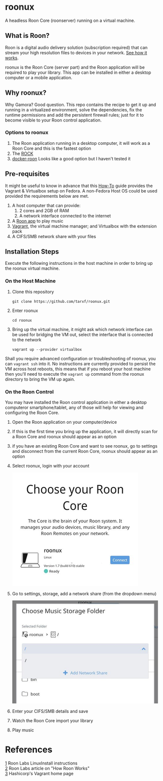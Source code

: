 # roonux
A headless Roon Core (roonserver) running on a virtual machine.

## What is Roon?

Roon is a digital audio delivery solution (subscription required) that can stream your high resolution files to devices in your network. [See how it works](https://roonlabs.com/howroonworks).

roonux is the Roon Core (server part) and the Roon application will be required to play your library. This app can be installed in either a desktop computer or a mobile application.

## Why roonux?

Why Gamora? Good question. This repo contains the recipe to get it up and running in a virtualized environment, solve the dependencies, fix the runtime permissions and add the persistent firewall rules; just for it to become visible to your Roon control application.

### Options to roonux

1. The Roon application running in a desktop computer, it will work as a Roon Core and this is the fastest option
1. The [ROCK](https://kb.roonlabs.com/ROCK:_Getting_Started)
1. [docker-roon](https://github.com/dubo-dubon-duponey/docker-roon) Looks like a good option but I haven't tested it

## Pre-requisites

It might be useful to know in advance that this [How-To](https://computingforgeeks.com/how-to-install-vagrant-and-virtualbox-on-fedora/) guide provides the Vagrant & Virtualbox setup on Fedora. A non-Fedora Host OS could be used provided the requirements below are met.

1. A host computer that can provide:
    1. 2 cores and 2GB of RAM
    1. A network interface connected to the internet
1. A [Roon app](https://roonlabs.com/downloads) to play music
1. [Vagrant](https://www.vagrantup.com/), the virtual machine manager; and Virtualbox with the extension pack
1. A CIFS/SMB network share with your files

## Installation Steps

Execute the following instructions in the host machine in order to bring up the roonux virtual machine.

### On the Host Machine

1. Clone this repository

    `git clone https://github.com/tarxf/roonux.git`

1. Enter roonux

    `cd roonux`

1. Bring up the virtual machine, it might ask which network interface can be used for bridging the VM out, select the interface that is connected to the network

    `vagrant up --provider virtualbox`

Shall you require advanced configuration or troubleshooting of roonux, you can `vagrant ssh` into it. No instructions are currently provided to persist the VM across host reboots, this means that if you reboot your host machine then you'll need to execute the `vagrant up` command from the roonux directory to bring the VM up again.

### On the Roon Control

You may have installed the Roon control application in either a desktop computeror smartphone/tablet, any of those will help for viewing and configuring the Roon Core.

1. Open the Roon application on your computer/device
2. If this is the first time you bring up the application, it will directly scan for a Roon Core and roonux should appear as an option
3. if you have an existing Roon Core and want to see roonux, go to settings and disconnect from the current Roon Core, roonux should appear as an option
4. Select roonux, login with your account

    ![Choose Roon Core](img/choose-roon-core.jpg?raw=true "Choose Roon Core")

5. Go to settings, storage, add a network share (from the dropdown menu)

    ![Network Share Location](img/network-share.jpg?raw=true "Network Share")

6. Enter your CIFS/SMB details and save 
7. Watch the Roon Core import your library
8. Play music

# References

[1](https://kb.roonlabs.com/LinuxInstall) Roon Labs LinuxInstall instructions <br/>
[2](https://roonlabs.com/howroonworks) Roon Labs article on "How Roon Works"<br/>
[3](https://www.vagrantup.com/) Hashicorp's Vagrant home page<br/>
